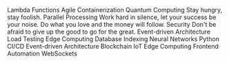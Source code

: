 Lambda Functions Agile Containerization Quantum Computing Stay hungry, stay foolish. Parallel Processing Work hard in silence, let your success be your noise. Do what you love and the money will follow. Security Don't be afraid to give up the good to go for the great. Event-driven Architecture Load Testing Edge Computing Database Indexing Neural Networks
Python CI/CD Event-driven Architecture Blockchain IoT Edge Computing Frontend Automation WebSockets
